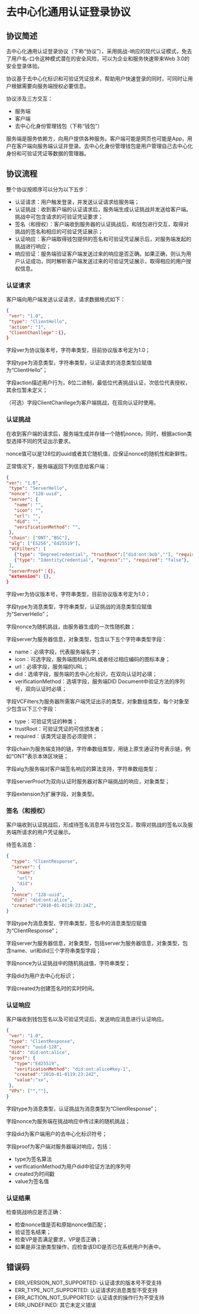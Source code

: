 # 去中心化通用认证登录协议

## 协议简述

去中心化通用认证登录协议（下称“协议”），采用挑战-响应的现代认证模式，免去了用户名-口令这种模式潜在的安全风险，可以为企业和服务快速带来Web 3.0的安全登录体验。

协议基于去中心化标识和可验证凭证技术，帮助用户快速登录的同时，可同时让用户根据需要向服务端授权必要信息。

协议涉及三方交互：
- 服务端
- 客户端
- 去中心化身份管理钱包（下称“钱包”）

服务端是服务依赖方，向用户提供各种服务。客户端可能是网页也可能是App，用户在客户端向服务端认证并登录。去中心化身份管理钱包是用户管理自己去中心化身份和可验证凭证等数据的管理器。

## 协议流程

整个协议按顺序可以分为以下五步：
- 认证请求：用户触发登录，并发送认证请求给服务端；
- 认证挑战：收到客户端的认证请求后，服务端生成认证挑战并发送给客户端。挑战中可包含请求的可验证凭证要求；
- 签名（和授权）：客户端收到服务器的认证挑战后，和钱包进行交互，取得对挑战的签名和相应的可验证凭证展示；
- 认证响应：客户端取得钱包提供的签名和可验证凭证展示后，对服务端发起的挑战进行响应；
- 响应验证：服务端验证客户端发送过来的响应是否正确。如果正确，则认为用户认证成功，同时解析客户端发送过来的可验证凭证展示，取得相应的用户授权信息。

### 认证请求

客户端向用户端发送认证请求，请求数据格式如下：

```json
{
 "ver": "1.0",
 "type": "ClientHello",
 "action": "1",
 "ClientChanllege"：{},
}
```

字段ver为协议版本号，字符串类型，目前协议版本号定为1.0；

字段type为消息类型，字符串类型，认证请求的消息类型应赋值为“ClientHello”；

字段action描述用户行为，8位二进制，最低位代表挑战认证，次低位代表授权，其余位暂未定义；

（可选）字段ClientChanllege为客户端挑战，在双向认证时使用。


### 认证挑战

在收到客户端的请求后，服务端生成并存储一个随机nonce。同时，根据action类型选择不同的凭证出示要求。

nonce值可以是128位的uuid或者其它随机值，应保证nonce的随机性和新鲜性。

正常情况下，服务端返回下列信息给客户端：
```json
{
"ver": "1.0",
 "type": "ServerHello",
 "nonce": "128-uuid",
 "server": {
   "name": "",
   "icon": "",
   "url": "",
   "did": "",
   "verificationMethod": "",
 },
 "chain": ["ONT","BSC"],
 "alg": ["ES256","Ed25519"],
 "VCFilters": [
   {"type": "DegreeCredential", "trustRoot":["did:ont:bob",""], "required": "true"},
   {"type": "IdentityCredential", "express":"", "required": "false"},
 ],
 "serverProof"：{},
 "extension": {},
}
```

字段ver为协议版本号，字符串类型，目前协议版本号定为1.0；

字段type为消息类型，字符串类型，认证挑战的消息类型应赋值为“ServerHello”；

字段nonce为随机挑战，由服务器生成的一次性随机数；

字段server为服务器信息，对象类型，包含以下五个字符串类型字段：
- name：必填字段，代表服务端名字；
- icon：可选字段，服务端图标的URL或者经过相应编码的图标本身；
- url：必填字段，服务端的URL；
- did：选填字段，服务端的去中心化标识，在双向认证时必填；
- verificationMethod：选填字段，服务端DID Document中验证方法的序列号，双向认证时必填；

字段VCFilters为服务器所需客户端凭证出示的类型，对象数组类型，每个对象至少包含以下三个字段：
- type：可验证凭证的种类；
- trustRoot：可验证凭证的可信颁发者；
- required：该类凭证是否必须提供；

字段chain为服务端支持的链，字符串数组类型，用链上原生通证符号表示链，例如“ONT”表示本体区块链；

字段alg为服务端对客户端签名响应的算法支持，字符串数组类型；

字段serverProof为双向认证时服务器对客户端挑战的响应，对象类型；

字段extension为扩展字段，对象类型。

### 签名（和授权）

客户端收到认证挑战后，形成待签名消息并与钱包交互，取得对挑战的签名以及服务端所请求的用户凭证展示。

待签名消息：
```json
{
  "type": "ClientResponse",
  "server": {
	"name":
	"url":
	"did":
  },
  "nonce": "128-uuid",
  "did": "did:ont:alice",
  "created":"2010-01-0119:23:24Z",
}
```

字段type为消息类型，字符串类型，签名中的消息类型应赋值为“ClientResponse”；

字段server为服务器信息，对象类型，包括server为服务器信息，对象类型，包含name、url和did三个字符串类型字段；

字段nonce为认证挑战中的随机挑战值，字符串类型；

字段did为用户去中心化标识；

字段created为创建签名时的实时时间。

### 认证响应

客户端收到钱包签名以及可验证凭证后，发送响应消息进行认证响应。

```json
{
 "ver": "1.0",
 "type": "ClientResponse",
 "nonce": "uuid-128",
 "did": "did:ont:alice",
 "proof": {
   "type":"Ed25519",
   "verificationMethod": "did:ont:alice#key-1",
   "created":"2010-01-0119:23:24Z",
   "value":"xx",
 },
 "VPs": ["",""],
}
```

字段type为消息类型，认证挑战为消息类型为“ClientResponse”；

字段nonce为服务端在挑战响应中传过来的随机挑战；

字段did为客户端用户的去中心化标识符号；

字段proof为客户端对服务器端对响应，包括：
- type为签名算法
- verificationMethod为用户did中验证方法的序列号
- created为时间戳
- value为签名值


### 认证结果

检查挑战响应是否正确：
- 检查nonce值是否和原始nonce值匹配；
- 验证签名结果；
- 检查VP是否满足要求，VP是否正确；
- 如果是非注册类型操作，应检查该DID是否已在系统用户列表中。


## 错误码

- ERR_VERSION_NOT_SUPPORTED: 认证请求的版本号不受支持
- ERR_TYPE_NOT_SUPPORTED: 认证请求的消息类型不受支持
- ERR_ACTION_NOT_SUPPORTED: 认证请求的操作行为不受支持
- ERR_UNDEFINED: 其它未定义错误
